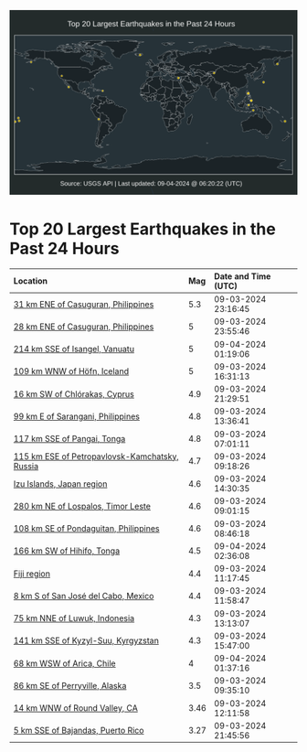 ![Map](./map.png)

# Top 20 Largest Earthquakes in the Past 24 Hours

| Location | Mag | Date and Time (UTC) |
|:---|:---|:---|
| [31 km ENE of Casuguran, Philippines](https://earthquake.usgs.gov/earthquakes/eventpage/us6000npkr) | 5.3 | 09-03-2024 23:16:45 |
| [28 km ENE of Casuguran, Philippines](https://earthquake.usgs.gov/earthquakes/eventpage/us6000npkt) | 5 | 09-03-2024 23:55:46 |
| [214 km SSE of Isangel, Vanuatu](https://earthquake.usgs.gov/earthquakes/eventpage/us6000npkz) | 5 | 09-04-2024 01:19:06 |
| [109 km WNW of Höfn, Iceland](https://earthquake.usgs.gov/earthquakes/eventpage/us6000npik) | 5 | 09-03-2024 16:31:13 |
| [16 km SW of Chlórakas, Cyprus](https://earthquake.usgs.gov/earthquakes/eventpage/us6000npk6) | 4.9 | 09-03-2024 21:29:51 |
| [99 km E of Sarangani, Philippines](https://earthquake.usgs.gov/earthquakes/eventpage/us6000npha) | 4.8 | 09-03-2024 13:36:41 |
| [117 km SSE of Pangai, Tonga](https://earthquake.usgs.gov/earthquakes/eventpage/us6000npfy) | 4.8 | 09-03-2024 07:01:11 |
| [115 km ESE of Petropavlovsk-Kamchatsky, Russia](https://earthquake.usgs.gov/earthquakes/eventpage/us6000npgd) | 4.7 | 09-03-2024 09:18:26 |
| [Izu Islands, Japan region](https://earthquake.usgs.gov/earthquakes/eventpage/us6000nphc) | 4.6 | 09-03-2024 14:30:35 |
| [280 km NE of Lospalos, Timor Leste](https://earthquake.usgs.gov/earthquakes/eventpage/us6000npgb) | 4.6 | 09-03-2024 09:01:15 |
| [108 km SE of Pondaguitan, Philippines](https://earthquake.usgs.gov/earthquakes/eventpage/us6000npg5) | 4.6 | 09-03-2024 08:46:18 |
| [166 km SW of Hihifo, Tonga](https://earthquake.usgs.gov/earthquakes/eventpage/us6000npl8) | 4.5 | 09-04-2024 02:36:08 |
| [Fiji region](https://earthquake.usgs.gov/earthquakes/eventpage/us6000npgt) | 4.4 | 09-03-2024 11:17:45 |
| [8 km S of San José del Cabo, Mexico](https://earthquake.usgs.gov/earthquakes/eventpage/us6000nph0) | 4.4 | 09-03-2024 11:58:47 |
| [75 km NNE of Luwuk, Indonesia](https://earthquake.usgs.gov/earthquakes/eventpage/us6000nph8) | 4.3 | 09-03-2024 13:13:07 |
| [141 km SSE of Kyzyl-Suu, Kyrgyzstan](https://earthquake.usgs.gov/earthquakes/eventpage/us6000npic) | 4.3 | 09-03-2024 15:47:00 |
| [68 km WSW of Arica, Chile](https://earthquake.usgs.gov/earthquakes/eventpage/us6000npl0) | 4 | 09-04-2024 01:37:16 |
| [86 km SE of Perryville, Alaska](https://earthquake.usgs.gov/earthquakes/eventpage/ak024bcnb5b2) | 3.5 | 09-03-2024 09:35:10 |
| [14 km WNW of Round Valley, CA](https://earthquake.usgs.gov/earthquakes/eventpage/nc75056881) | 3.46 | 09-03-2024 12:11:58 |
| [5 km SSE of Bajandas, Puerto Rico](https://earthquake.usgs.gov/earthquakes/eventpage/pr71459223) | 3.27 | 09-03-2024 21:45:56 |
